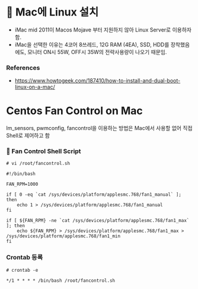 # :high_brightness: Mac에 Linux 설치
* iMac mid 2011이 Macos Mojave 부터 지원하지 않아 Linux Server로 이용하자 함.
* iMac을 선택한 이유는 4코어 8쓰레드, 12G RAM (4EA), SSD, HDD를 장착했음에도, 모니터 ON시 55W, OFF시 35W의 전략사용량이 나오기 때문임.

### References
* https://www.howtogeek.com/187410/how-to-install-and-dual-boot-linux-on-a-mac/

# Centos Fan Control on Mac

lm_sensors, pwmconfig, fancontrol을 이용하는 방법은 Mac에서 사용할 없어 직접 Shell로 제어하고 함

### :high_brightness: Fan Control Shell Script
```shell
# vi /root/fancontrol.sh
```
```shell
#!/bin/bash

FAN_RPM=1000

if [ 0 -eq `cat /sys/devices/platform/applesmc.768/fan1_manual` ]; then
    echo 1 > /sys/devices/platform/applesmc.768/fan1_manual
fi

if [ ${FAN_RPM} -ne `cat /sys/devices/platform/applesmc.768/fan1_max` ]; then
    echo ${FAN_RPM} > /sys/devices/platform/applesmc.768/fan1_max > /sys/devices/platform/applesmc.768/fan1_min
fi
```

### Crontab 등록
```shell
# crontab -e
```
```shell
*/1 * * * * /bin/bash /root/fancontrol.sh
```

